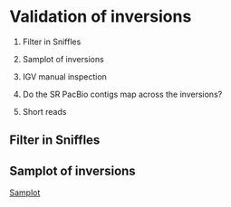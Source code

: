 # Validation of inversions


1. Filter in Sniffles

2. Samplot of inversions

3. IGV manual inspection

4. Do the SR PacBio contigs map across the inversions? 

5. Short reads


## Filter in Sniffles


## Samplot of inversions


[Samplot](https://github.com/ryanlayer/samplot)
